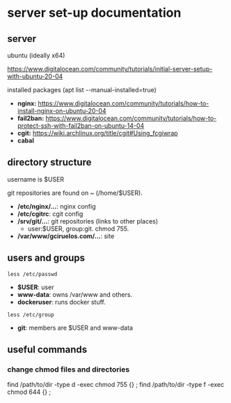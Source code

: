 # server set-up documentation

## server

ubuntu (ideally x64)

https://www.digitalocean.com/community/tutorials/initial-server-setup-with-ubuntu-20-04

installed packages (apt list --manual-installed=true)

* **nginx:** https://www.digitalocean.com/community/tutorials/how-to-install-nginx-on-ubuntu-20-04
* **fail2ban:** https://www.digitalocean.com/community/tutorials/how-to-protect-ssh-with-fail2ban-on-ubuntu-14-04
* **cgit:** https://wiki.archlinux.org/title/cgit#Using_fcgiwrap
* **cabal**


## directory structure

username is $USER

git repositories are found on ~ (/home/$USER).

* **/etc/nginx/...**: nginx config
* **/etc/cgitrc**: cgit config
* **/srv/git/...**: git repositories (links to other places)
  * user:$USER, group:git. chmod 755.
* **/var/www/gciruelos.com/...**: site


## users and groups

`less /etc/passwd`

* **$USER**: user
* **www-data**: owns /var/www and others.
* **dockeruser**: runs docker stuff.

`less /etc/group`
* **git**: members are $USER and www-data


## useful commands

### change chmod files and directories
find /path/to/dir -type d -exec chmod 755 {} \;
find /path/to/dir -type f -exec chmod 644 {} \;
